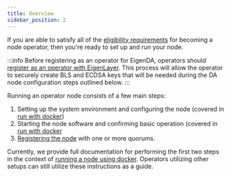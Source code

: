 ```yaml
---
title: Overview
sidebar_position: 2
---
```


If you are able to satisfy all of the [eligibility requirements](../requirements/requirements-overview.md) for becoming a node operator, then you're ready to set up and run your node. 

:::info
Before registering as an operator for EigenDA, operators should [register as an operator with EigenLayer](https://docs.eigencloud.xyz/products/eigenlayer/operators/howto/operator-installation). This process will allow the operator to securely create BLS and ECDSA keys that will be needed during the DA node configuration steps outlined below.
:::

Running an operator node consists of a few main steps:
1. Setting up the system environment and configuring the node (covered in [run with docker](run-with-docker.mdx))
2. Starting the node software and confirming basic operation (covered in [run with docker](run-with-docker.mdx)
3. [Registering the node](./registration/) with one or more quorums. 

Currently, we provide full documentation for performing the first two steps in the context of [running a node using docker](run-with-docker.mdx). 
Operators utilizing other setups can still utilize these instructions as a guide. 




